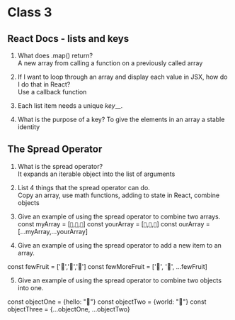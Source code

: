 # Class 3

## React Docs - lists and keys

1. What does .map() return?  
A new array from calling a function on a previously called array

2. If I want to loop through an array and display each value in JSX, how do I do that in React?  
Use a callback function

3. Each list item needs a unique _key___.  

4. What is the purpose of a key? 
To give the elements in an array a stable identity 

## The Spread Operator

1. What is the spread operator?  
It expands an iterable object into the list of arguments

2. List 4 things that the spread operator can do.  
Copy an array, use math functions, adding to state in React, combine objects

3. Give an example of using the spread operator to combine two arrays. 
const myArray = [`🤪`,`🐻`,`🎌`]
const yourArray = [`🙂`,`🤗`,`🤩`]
const ourArray = [...myArray,...yourArray] 

4. Give an example of using the spread operator to add a new item to an array.  

const fewFruit = ['🍏','🍊','🍌']
const fewMoreFruit = ['🍉', '🍍', ...fewFruit]

5. Give an example of using the spread operator to combine two objects into one.  

const objectOne = {hello: "🤪"}
const objectTwo = {world: "🐻"}
const objectThree = {...objectOne, ...objectTwo}